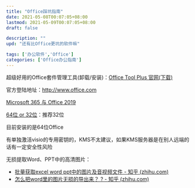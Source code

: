 ```yaml
---
title: "Office踩坑指南"
date: 2021-05-08T00:07:05+08:00
lastmod: 2021-05-09T00:07:05+08:00
draft: false

description: ""
upd: "还有比Office更坑的软件嘛"

tags: ['办公软件','Office']
categories: ['Office办公指南']
---
```




超级好用的Office套件管理工具(卸载/安装)：[Office Tool Plus 官网(下载)](https://otp.landian.vip/zh-cn/)



官方登陆地址：http://www.office.com 

[Microsoft 365 与 Office 2019](https://support.microsoft.com/zh-cn/office/microsoft-365-和-office-2019-之间的区别是什么？-ed447ebf-6060-46f9-9e90-a239bd27eb96)

[64位 or 32位](https://support.microsoft.com/zh-cn/office/选择-64-位或-32-位版本的-office-2dee7807-8f95-4d0c-b5fe-6c6f49b8d261?ui=zh-cn&rs=zh-cn&ad=cn#32or64Bit=较新版本)：推荐32位

目前安装的是64位Office



有单独激活visio的专用密钥的，KMS不太建议，如果KMS服务器是在别人远端的话有一定安全性风险



无损提取Word、PPT中的高清图片：

- [批量获取excel word ppt中的图片及音视频文件 - 知乎 (zhihu.com)](https://www.zhihu.com/zvideo/1447145347365249024?playTime=2.2)
- [怎么把word里的图片无损的导出来？ ? - 知乎 (zhihu.com)](https://www.zhihu.com/question/31645349)

